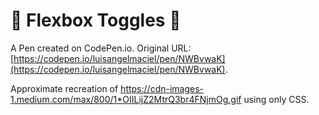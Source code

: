 # 🔘  Flexbox Toggles 🔘

A Pen created on CodePen.io. Original URL: [https://codepen.io/luisangelmaciel/pen/NWBvwaK](https://codepen.io/luisangelmaciel/pen/NWBvwaK).

Approximate recreation of https://cdn-images-1.medium.com/max/800/1*OIILijZ2MtrQ3br4FNjmOg.gif using only CSS.